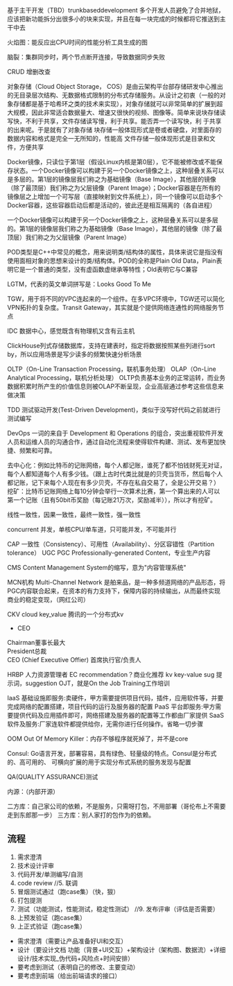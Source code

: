 基于主干开发（TBD）trunkbaseddevelopment
多个开发人员避免了合并地狱，应该把新功能拆分出很多小的块来实现，并且在每一块完成的时候都将它推送到主干中去

火焰图：能反应出CPU时间的性能分析工具生成的图

脑裂：集群同步时，两个节点断开连接，导致数据同步失败

CRUD 增删改查

对象存储（Cloud Object Storage， COS）是由云架构平台部存储研发中心推出的无目录层次结构、无数据格式限制的分布式存储服务。从设计之初衷（一般的对象存储都是基于哈希环之类的技术来实现），对象存储就可以非常简单的扩展到超大规模，因此非常适合数据量大、增速又很快的视频、图像等。简单来说块存储读写快，不利于共享，文件存储读写慢，利于共享。能否弄一个读写快，利 于共享的出来呢。于是就有了对象存储
块存储一般体现形式是卷或者硬盘，对里面存的数据内容和格式是完全一无所知的，性能高
文件存储一般体现形式是目录和文件，方便共享


Docker镜像，只读位于第1层（假设Linux内核是第0层），它不能被修改或不能保存状态。一个Docker镜像可以构建于另一个Docker镜像之上，这种层叠关系可以是多层的。第1层的镜像层我们称之为基础镜像（Base Image），其他层的镜像（除了最顶层）我们称之为父层镜像（Parent Image）；Docker容器是在所有的镜像层之上增加一个可写层（直接映射到文件系统上），同一个镜像可以启动多个Docker容器，这些容器启动后都是活动的，彼此还是相互隔离的（各自进程）

一个Docker镜像可以构建于另一个Docker镜像之上，这种层叠关系可以是多层的。第1层的镜像层我们称之为基础镜像（Base Image），其他层的镜像（除了最顶层）我们称之为父层镜像（Parent Image）

POD类型是C++中常见的概念，用来说明类/结构体的属性，具体来说它是指没有使用面相对象的思想来设计的类/结构体。POD的全称是Plain Old Data，Plain表明它是一个普通的类型，没有虚函数虚继承等特性；Old表明它与C兼容

LGTM，代表的英文单词拼写是：Looks Good To Me

TGW，用于将不同的VPC连起来的一个组件。在多VPC环境中，TGW还可以简化VPN拓扑的复杂度。Transit Gateway，其实就是个提供网络连通性的网络服务节点

IDC 数据中心，感觉既含有物理机又含有云主机

ClickHouse列式存储数据库，支持在建表时，指定将数据按照某些列进行sort by，所以应用场景是写少读多的频繁快速分析场景

OLTP（On-Line Transaction Processing，联机事务处理）
OLAP（On-Line Analytical Processing，联机分析处理）
OLTP负责基本业务的正常运转，而业务数据积累时所产生的价值信息则被OLAP不断呈现，企业高层通过参考这些信息来做决策

TDD 测试驱动开发(Test-Driven Development)，类似于没写好代码之前就进行测试编写

DevOps 一词的来自于 Development 和 Operations 的组合，突出重视软件开发人员和运维人员的沟通合作，通过自动化流程来使得软件构建、测试、发布更加快捷、频繁和可靠。

去中心化：例如比特币的记账网络，每个人都记账，谁死了都不怕钱财死无对证，每个人都知道每个人有多少钱。（跟上古时代类比就是的贝壳当货币，然后每个人都记账，记下来每个人现在有多少贝壳，不存在私自交易了，全是公开交易？）
挖矿：比特币记账网络上每10分钟会举行一次算术比赛，第一个算出来的人可以第一个记账（且有50bit币奖励（每记账21万次，奖励减半）），所以才有挖矿。

线性一致性，因果一致性，最终一致性，强一致性

concurrent 并发，单核CPU/单车道，只可能并发，不可能并行

CAP 一致性（Consistency）、可用性（Availability）、分区容错性（Partition tolerance）
UGC
PGC Professionally-generated Content，专业生产内容

CMS Content Management System的缩写，意为"内容管理系统"

MCN机构 Multi-Channel Network 是舶来品，是一种多频道网络的产品形态，将PGC内容联合起来，在资本的有力支持下，保障内容的持续输出，从而最终实现商业的稳定变现，（网红公司）

CKV cloud key_value 腾讯的一个分布式kv
* CEO

Chairman董事长最大  
President总裁  
CEO (Chief Executive Offier) 首席执行官/负责人  

HRBP 人力资源管理者
EC recommendation？商业化推荐
kv key-value
sug 提示词，suggestion
OJT，就是On the Job Training工作培训


IaaS 基础设施即服务:卖硬件，甲方需要提供项目代码，插件，应用软件等，并要完成网络的配置搭建，项目代码的运行及服务器的配置
PaaS 平台即服务:甲方需要提供代码及应用插件即可，网络搭建及服务器的配置等工作都由厂家提供
SaaS 软件及服务:厂家连软件都提供给你，无需你进行任何操作。省略一切步骤

OOM Out Of Memory Killer：内存不够程序就死掉了，并不是core

Consul: Go语言开发，部署容易，具有绿色、轻量级的特点。Consul是分布式的、高可用的、 可横向扩展的用于实现分布式系统的服务发现与配置


QA(QUALITY ASSURANCE)测试

内源：（内部开源）

二方库：自己家公司的依赖，不是服务，只需呀打包，不用部署（哥伦布上不需要走到东郎那一步）
三方库：别人家打的包作为的依赖。


## 流程
1. 需求澄清
2. 技术设计评审
3. 代码开发/单测编写/自测
4. code review
//5. 联调
6. 冒烟测试通过（跑case集）（快，狠）
7. 打包提测
8. 测试（功能测试，性能测试，稳定性测试）
//9. 发布评审（评估是否需要）
10. 上预发验证（跑case集）
11. 上正式验证（跑case集）


- 需求澄清（需要让产品准备好UI和交互）
- 设计（要设计文档 功能（背景+UI交互）+架构设计（架构图、数据流）+详细设计/技术实现_伪代码+风险点+时间安排）
- 要考虑到测试（表明自己的修改、主要变动）
- 要考虑到前端（给出前端请求的接口）